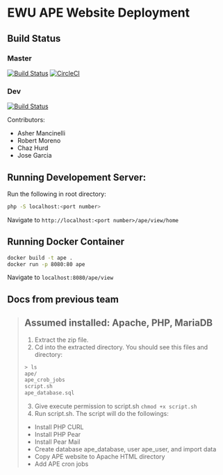 # EWU APE Website Deployment

## Build Status

### Master
[![Build Status](https://travis-ci.org/ashermancinelli/ape.svg?branch=master)](https://travis-ci.org/ashermancinelli/ape)
[![CircleCI](https://circleci.com/gh/ashermancinelli/ape/tree/master.svg?style=svg)](https://circleci.com/gh/ashermancinelli/ape/tree/master)

### Dev
[![Build Status](https://travis-ci.org/ashermancinelli/ape.svg?branch=dev)](https://travis-ci.org/ashermancinelli/ape)

Contributors:
- Asher Mancinelli
- Robert Moreno
- Chaz Hurd
- Jose Garcia

## Running Developement Server:

Run the following in root directory:
```bash
php -S localhost:<port number>
```
Navigate to `http://localhost:<port number>/ape/view/home`

## Running Docker Container

```bash
docker build -t ape .
docker run -p 8080:80 ape
```
Navigate to `localhost:8080/ape/view`

## Docs from previous team
> ## Assumed installed: Apache, PHP, MariaDB
> 
> 1.	Extract the zip file.
> 2.	Cd into the extracted directory. You should see this files and directory:
> ```bash
> > ls
> ape/
> ape_crob_jobs
> script.sh
> ape_database.sql
> ```
> 
> 3.	Give execute permission to script.sh
> `chmod +x script.sh`
> 4.	Run script.sh. The script will do the followings:
> - Install PHP CURL
> - Install PHP Pear
> - Install Pear Mail
> - Create database ape_database, user ape_user, and import data
> - Copy APE website to Apache HTML directory
> - Add APE cron jobs

